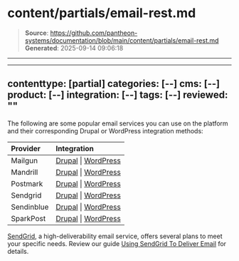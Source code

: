 # content/partials/email-rest.md

> **Source**: https://github.com/pantheon-systems/documentation/blob/main/content/partials/email-rest.md
> **Generated**: 2025-09-14 09:06:18

---

---
contenttype: [partial]
categories: [--]
cms: [--]
product: [--]
integration: [--]
tags: [--]
reviewed: ""
---


The following are some popular email services you can use on the platform and their corresponding Drupal or WordPress integration methods:

| Provider  | Integration |
|:--------- |:----------- |
| Mailgun   | [Drupal](https://www.drupal.org/project/mailgun) \| [WordPress](https://wordpress.org/plugins/mailgun/) |
| Mandrill  | [Drupal](https://www.drupal.org/project/mandrill) \| [WordPress](https://wordpress.org/plugins/wpmandrill/) |
| Postmark | [Drupal](https://www.drupal.org/project/postmark) \| [WordPress](https://wordpress.org/plugins/postmark-approved-wordpress-plugin/) |
| Sendgrid  | [Drupal](https://www.drupal.org/project/sendgrid_integration) \| [WordPress](https://wordpress.org/plugins/wp-mail-smtp/) |
| Sendinblue | [Drupal](https://www.drupal.org/project/sendinblue) \| [WordPress](https://wordpress.org/plugins/mailin/) |
| SparkPost | [Drupal](https://www.drupal.org/project/sparkpost) \| [WordPress](https://wordpress.org/plugins/sparkpost/) |

[SendGrid](https://sendgrid.com/), a high-deliverability email service, offers several plans to meet your specific needs. Review our guide [Using SendGrid To Deliver Email](/guides/sendgrid) for details.
